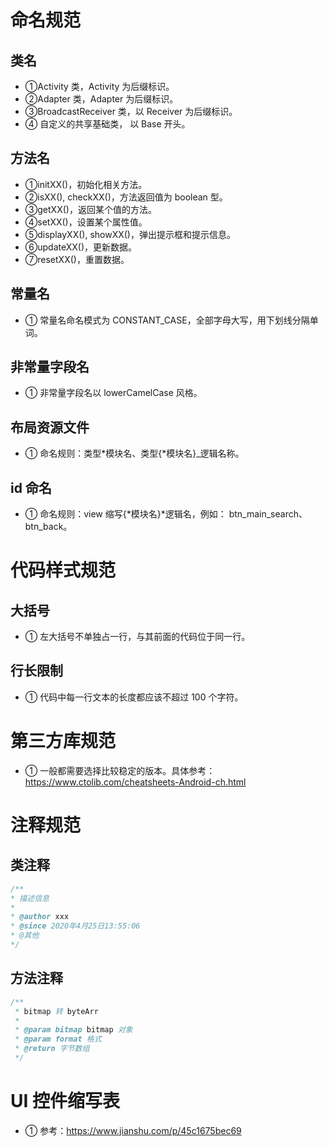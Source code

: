 # 命名规范

## 类名

- ①Activity 类，Activity 为后缀标识。
- ②Adapter 类，Adapter 为后缀标识。
- ③BroadcastReceiver 类，以 Receiver 为后缀标识。
- ④ 自定义的共享基础类， 以 Base 开头。

## 方法名

- ①initXX()，初始化相关方法。
- ②isXX(), checkXX()，方法返回值为 boolean 型。
- ③getXX()，返回某个值的方法。
- ④setXX()，设置某个属性值。
- ⑤displayXX(), showXX()，弹出提示框和提示信息。
- ⑥updateXX()，更新数据。
- ⑦resetXX()，重置数据。

## 常量名

- ① 常量名命名模式为 CONSTANT_CASE，全部字母大写，用下划线分隔单词。

## 非常量字段名

- ① 非常量字段名以 lowerCamelCase 风格。

## 布局资源文件

- ① 命名规则：类型*模块名、类型{*模块名}\_逻辑名称。

## id 命名

- ① 命名规则：view 缩写{*模块名}*逻辑名，例如： btn_main_search、btn_back。

# 代码样式规范

## 大括号

- ① 左大括号不单独占一行，与其前面的代码位于同一行。

## 行长限制

- ① 代码中每一行文本的长度都应该不超过 100 个字符。

# 第三方库规范

- ① 一般都需要选择比较稳定的版本。具体参考：<https://www.ctolib.com/cheatsheets-Android-ch.html>

# 注释规范

## 类注释

```Java
/**
* 描述信息
*
* @author xxx
* @since 2020年4月25日13:55:06
* @其他
*/
```

## 方法注释

```Java
/**
 * bitmap 转 byteArr
 *
 * @param bitmap bitmap 对象
 * @param format 格式
 * @return 字节数组
 */
```

# UI 控件缩写表

- ① 参考：<https://www.jianshu.com/p/45c1675bec69>
